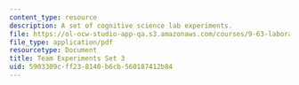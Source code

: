 ```yaml
---
content_type: resource
description: A set of cognitive science lab experiments.
file: https://ol-ocw-studio-app-qa.s3.amazonaws.com/courses/9-63-laboratory-in-cognitive-science-fall-2002/5903309cff238140b6cb560187412b84_experiment_3.pdf
file_type: application/pdf
resourcetype: Document
title: Team Experiments Set 3
uid: 5903309c-ff23-8140-b6cb-560187412b84
---
```

